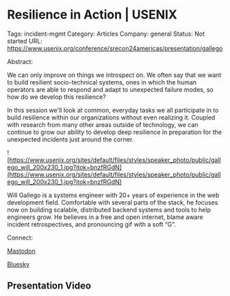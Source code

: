 # Resilience in Action | USENIX

Tags: incident-mgmt
Category: Articles
Company: general
Status: Not started
URL: https://www.usenix.org/conference/srecon24americas/presentation/gallego

Abstract:

We can only improve on things we introspect on. We often say that we want to build resilient socio-technical systems, ones in which the human operators are able to respond and adapt to unexpected failure modes, so how do we develop this resilience?

In this session we'll look at common, everyday tasks we all participate in to build resilience within our organizations without even realizing it. Coupled with research from many other areas outside of technology, we can continue to grow our ability to develop deep resilience in preparation for the unexpected incidents just around the corner.

![https://www.usenix.org/sites/default/files/styles/speaker_photo/public/gallego_will_200x230_1.jpg?itok=bnzfRGdN](https://www.usenix.org/sites/default/files/styles/speaker_photo/public/gallego_will_200x230_1.jpg?itok=bnzfRGdN)

Will Gallego is a systems engineer with 20+ years of experience in the web development field. Comfortable with several parts of the stack, he focuses now on building scalable, distributed backend systems and tools to help engineers grow. He believes in a free and open internet, blame aware incident retrospectives, and pronouncing gif with a soft “G”.

Connect:

[Mastodon](https://mastodon.social/@gallego)

[Bluesky](https://bsky.app/profile/gallego.bsky.social)

## Presentation Video